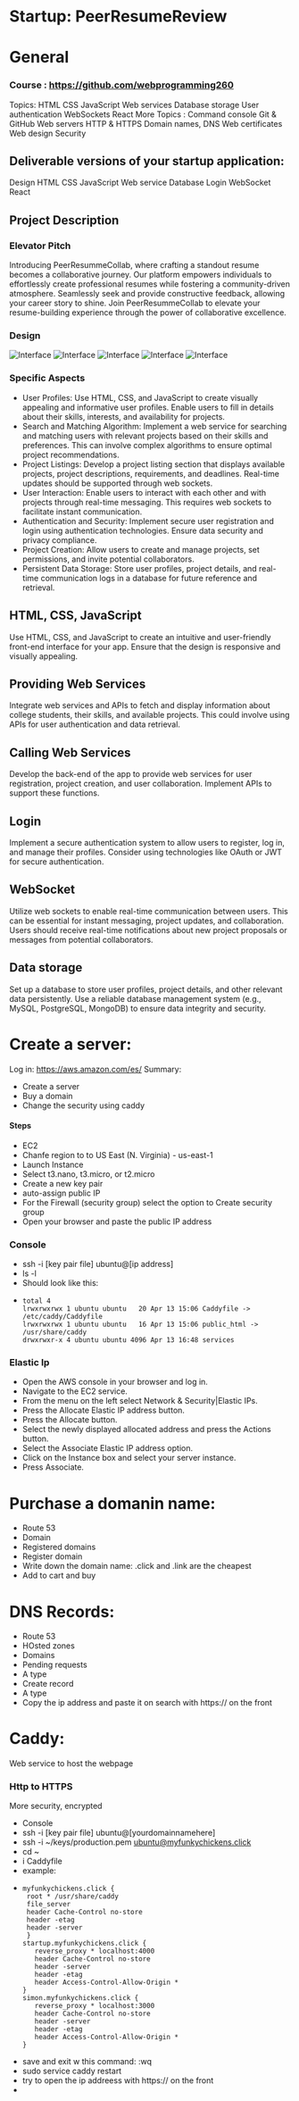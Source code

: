 # Startup: PeerResumeReview
# General
### Course : https://github.com/webprogramming260 
Topics: HTML CSS JavaScript Web services Database storage User authentication WebSockets React
More Topics : Command console Git & GitHub Web servers HTTP & HTTPS Domain names, DNS Web certificates Web design Security
## Deliverable versions of your startup application:
Design
HTML
CSS
JavaScript
Web service
Database
Login
WebSocket
React

## Project Description
### Elevator Pitch
Introducing PeerResummeCollab, where crafting a standout resume becomes a collaborative journey. Our platform empowers individuals to effortlessly create professional resumes while fostering a community-driven atmosphere. Seamlessly seek and provide constructive feedback, allowing your career story to shine. Join PeerResummeCollab to elevate your resume-building experience through the power of collaborative excellence.
### Design
![Interface](./Resources./index.png)
![Interface](./Resources./Login.png)
![Interface](./Resources./Resume.png)
![Interface](./Resources./Community.png)
![Interface](./Resources./About.png)
### Specific Aspects
- User Profiles: Use HTML, CSS, and JavaScript to create visually appealing and informative user profiles. Enable users to fill in details about their skills, interests, and availability for projects.
- Search and Matching Algorithm: Implement a web service for searching and matching users with relevant projects based on their skills and preferences. This can involve complex algorithms to ensure optimal project recommendations.
- Project Listings: Develop a project listing section that displays available projects, project descriptions, requirements, and deadlines. Real-time updates should be supported through web sockets.
- User Interaction: Enable users to interact with each other and with projects through real-time messaging. This requires web sockets to facilitate instant communication.
- Authentication and Security: Implement secure user registration and login using authentication technologies. Ensure data security and privacy compliance.
- Project Creation: Allow users to create and manage projects, set permissions, and invite potential collaborators.
- Persistent Data Storage: Store user profiles, project details, and real-time communication logs in a database for future reference and retrieval.
## HTML, CSS, JavaScript
Use HTML, CSS, and JavaScript to create an intuitive and user-friendly front-end interface for your app. Ensure that the design is responsive and visually appealing.
## Providing Web Services
Integrate web services and APIs to fetch and display information about college students, their skills, and available projects. This could involve using APIs for user authentication and data retrieval.
## Calling Web Services
Develop the back-end of the app to provide web services for user registration, project creation, and user collaboration. Implement APIs to support these functions.
## Login
Implement a secure authentication system to allow users to register, log in, and manage their profiles. Consider using technologies like OAuth or JWT for secure authentication.
## WebSocket
Utilize web sockets to enable real-time communication between users. This can be essential for instant messaging, project updates, and collaboration. Users should receive real-time notifications about new project proposals or messages from potential collaborators.
## Data storage
Set up a database to store user profiles, project details, and other relevant data persistently. Use a reliable database management system (e.g., MySQL, PostgreSQL, MongoDB) to ensure data integrity and security.
# Create a server:
Log in: https://aws.amazon.com/es/ 
Summary:
-  Create a server
-  Buy a domain
-  Change the security using caddy
#### Steps
-  EC2
-  Chanfe region to  to US East (N. Virginia) - us-east-1
-  Launch Instance
-  Select t3.nano, t3.micro, or t2.micro
-  Create a new key pair
-  auto-assign public IP
-  For the Firewall (security group) select the option to Create security group
-  Open your browser and paste the public IP address
### Console
-  ssh -i [key pair file] ubuntu@[ip address]
-   ls -l
-  Should look like this:
-     total 4
      lrwxrwxrwx 1 ubuntu ubuntu   20 Apr 13 15:06 Caddyfile -> /etc/caddy/Caddyfile
      lrwxrwxrwx 1 ubuntu ubuntu   16 Apr 13 15:06 public_html -> /usr/share/caddy
      drwxrwxr-x 4 ubuntu ubuntu 4096 Apr 13 16:48 services
### Elastic Ip
-  Open the AWS console in your browser and log in.
-  Navigate to the EC2 service.
-  From the menu on the left select Network & Security|Elastic IPs.
-  Press the Allocate Elastic IP address button.
-  Press the Allocate button.
-  Select the newly displayed allocated address and press the Actions button.
-  Select the Associate Elastic IP address option.
-  Click on the Instance box and select your server instance.
-  Press Associate.

# Purchase a domanin name:
-  Route 53
-  Domain
-  Registered domains
-  Register domain
-  Write down the domain name: .click and .link are the cheapest
-  Add to cart and buy
# DNS Records:
-  Route 53
-  HOsted zones
-  Domains
-  Pending requests
-  A type
-  Create record
-  A type
-  Copy the ip address and paste it on search with https:// on the front
# Caddy:
Web service to host the webpage
### Http to HTTPS
More security, encrypted
-  Console
-  ssh -i [key pair file] ubuntu@[yourdomainnamehere]
-  ssh -i ~/keys/production.pem ubuntu@myfunkychickens.click
-  cd ~
- i Caddyfile
- example:
-     myfunkychickens.click {
       root * /usr/share/caddy
       file_server
       header Cache-Control no-store
       header -etag
       header -server
       }
      startup.myfunkychickens.click {
         reverse_proxy * localhost:4000
         header Cache-Control no-store
         header -server
         header -etag
         header Access-Control-Allow-Origin *
      } 
      simon.myfunkychickens.click {
         reverse_proxy * localhost:3000
         header Cache-Control no-store
         header -server
         header -etag
         header Access-Control-Allow-Origin *
      }
-  save and exit w this command: :wq
-  sudo service caddy restart
-  try to open the ip addreess with https:// on the front
-  
